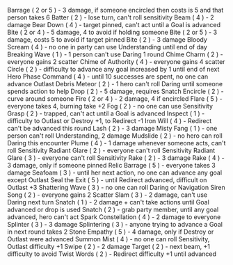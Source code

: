 Barrage             ( 2 or 5 ) - 3 damage, if someone encircled then costs is 5 and that person takes 6
Batter              ( 2      ) - lose turn, can't roll sensitivity
Beam                ( 4      ) - 2 damage
Bear Down           ( 4      ) - target pinned, can't act until a Goal is advanced
Bite                ( 2 or 4 ) - 5 damage, 4 to avoid if holding someone
Bite                ( 2 or 5 ) - 3 damage, costs 5 to avoid if target pinned
Bite                ( 2      ) - 3 damage
Bloody Scream       ( 4      ) - no one in party can use Understanding until end of day
Breaking Wave       ( 1      ) - 1 person can't use Daring 1 round
Chime Charm         ( 2      ) - everyone gains 2 scatter
Chime of Authority  ( 4      ) - everyone gains 4 scatter
Circle              ( 2      ) - difficulty to advance any goal increased by 1 until end of next Hero Phase
Command             ( 4      ) - until 10 successes are spent, no one can advance Outlast
Debris Meteor       ( 2      ) - 1 hero can't roll Daring until someone spends action to help
Drop                ( 2      ) - 5 damage, requires Snatch
Encircle            ( 2      ) - curve around someone
Fire                ( 2 or 4 ) - 2 damage, 4 if encircled
Flare               ( 5      ) - everyone takes 4, burning take +2
Fog                 ( 2      ) - no one can use Sensitivity
Grasp               ( 2      ) - trapped, can't act until a Goal is advanced
Inspect             ( 1      ) - difficulty to Outlast or Destroy +1, to Redirect -1
Iron Will           ( 4      ) - Redirect can't be advanced this round
Lash                ( 2      ) - 3 damage
Misty Fang          ( 1      ) - one person can't roll Understanding, 2 damage
Mudslide            ( 2      ) - no hero can roll Daring this encounter
Plume               ( 4      ) - 1 damage whenever someone acts, can't roll Sensitivity
Radiant Glare       ( 2      ) - everyone can't roll Sensitivity
Radiant Glare       ( 3      ) - everyone can't roll Sensitivity
Rake                ( 2      ) - 3 damage
Rake                ( 4      ) - 3 damage, only if someone pinned
Relic Barrage       ( 5      ) - everyone takes 3 damage
Seafoam             ( 3      ) - until her next action, no one can advance any goal except Outlast
Seal the Exit       ( 5      ) - until Redirect advanced, difficult on Outlast +3
Shattering Wave     ( 3      ) - no one can roll Daring or Navigation
Siren Song          ( 2      ) - everyone gains 2 Scatter
Slam                ( 3      ) - 2 damage, can't use Daring next turn
Snatch              ( 1      ) - 2 damage + can't take actions until Goal advanced or drop is used
Snatch              ( 2      ) - grab party member, until any goal advanced, hero can't act
Spark Constellation ( 4      ) - 2 damage to everyone
Splinter            ( 3      ) - 3 damage
Splintering         ( 3      ) - anyone trying to advance a Goal in next round takes 2
Stone Empathy       ( 5      ) - 4 damage, only if Destroy or Outlast were advanced
Summon Mist         ( 4      ) - no one can roll Sensitivity, Outlast difficulty +1
Swipe               ( 2      ) - 2 damage
Target              ( 2      ) - next beam, +1 difficulty to avoid
Twist Words         ( 2      ) - Redirect difficulty +1 until advanced
